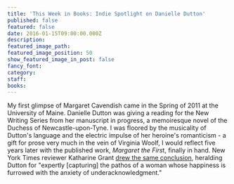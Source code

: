 ```yaml
---
title: 'This Week in Books: Indie Spotlight on Danielle Dutton'
published: false
featured: false
date: 2016-01-15T09:00:00.000Z
description:
featured_image_path:
featured_image_position: 50
show_featured_image_in_post: false
fancy_font:
category:
staff:
books:
---
```



My first glimpse of Margaret Cavendish came in the Spring of 2011 at the University of Maine. Danielle Dutton was giving a reading for the New Writing Series from her manuscript in progress, a memoiresque novel of the Duchess of Newcastle-upon-Tyne. I was floored by the musicality of Dutton's language and the electric impulse of her heroine's romanticism - a gift for prose very much in the vein of Virginia Woolf, I would reflect five years later with the published work, *Margaret the Firs*t, finally in hand. New York Times reviewer Katharine Grant [drew the same conclusion](http://www.nytimes.com/2016/04/03/books/review/danielle-duttons-margaret-the-first.html?_r=0), heralding Dutton for "expertly [capturing] the pathos of a woman whose happiness is furrowed with the anxiety of &shy;underacknowledgment."